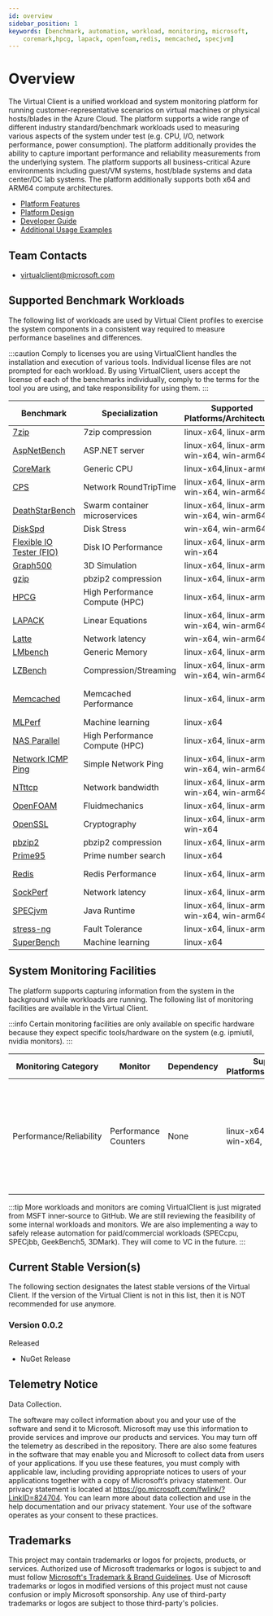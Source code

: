 ```yaml
---
id: overview
sidebar_position: 1
keywords: [benchmark, automation, workload, monitoring, microsoft,
    coremark,hpcg, lapack, openfoam,redis, memcached, specjvm] 
---
```


# Overview
The Virtual Client is a unified workload and system monitoring platform for running customer-representative scenarios on virtual machines or physical hosts/blades in the Azure Cloud. 
The platform supports a wide range of different industry standard/benchmark workloads used to measuring various aspects of the system under test (e.g. CPU, I/O, network performance, power consumption). 
The platform additionally provides the ability to capture important performance and reliability measurements from the underlying system. The platform supports all business-critical 
Azure environments including guest/VM systems, host/blade systems and data center/DC lab systems. The platform additionally supports both x64 and ARM64 compute architectures.

* [Platform Features](../overview/features.md)
* [Platform Design](../overview/design.md)
* [Developer Guide](../developing/develop-guide.md)
* [Additional Usage Examples](../category/usage-scenarios)  

## Team Contacts
* [virtualclient@microsoft.com](mailto:virtualclient@microsoft.com)


## Supported Benchmark Workloads
The following list of workloads are used by Virtual Client profiles to exercise the system components in a consistent way required to measure performance baselines and differences. 

:::caution Comply to licenses you are using
VirtualClient handles the installation and execution of various tools. Individual license files are not prompted for each workload. By using VirtualClient, users accept the license of each of the benchmarks individually, comply to the terms for the tool you are using, and take responsibility for using them.
:::

| **Benchmark** | **Specialization** | **Supported Platforms/Architectures** | **License(s)**  |
|---|---|---|---|
| [7zip](../workloads/compression/7zip.md) | 7zip compression | linux-x64, linux-arm64 | [GNU LGPL](https://www.7-zip.org/faq.html)  |
| [AspNetBench](../workloads/aspnetbench/aspnetbench.md) | ASP.NET server | linux-x64, linux-arm64, win-x64, win-arm64 | [**ASP.NET**:MIT](https://github.com/dotnet/aspnetcore/blob/main/LICENSE.txt)<br/>[**Bombardier**:MIT](https://github.com/codesenberg/bombardier/blob/master/LICENSE)  |
| [CoreMark](../workloads/coremark/coremark.md) | Generic CPU | linux-x64,linux-arm64 | [Apache+Custom](https://github.com/eembc/coremark/blob/main/LICENSE.md)  |
| [CPS](../workloads/network/network-suite.md) | Network RoundTripTime | linux-x64, linux-arm64, win-x64, win-arm64 | MSFT developed  |
| [DeathStarBench](../workloads/deathstarbench/deathstarbench.md) | Swarm container microservices | linux-x64, linux-arm64, win-x64, win-arm64 | [Apache-2.0](https://github.com/delimitrou/DeathStarBench/blob/master/LICENSE)  |
| [DiskSpd](../workloads/diskspd/diskspd.md) | Disk Stress | win-x64, win-arm64 | [MIT](https://github.com/microsoft/diskspd/blob/master/LICENSE)  |
| [Flexible IO Tester (FIO)](../workloads/fio/fio.md) | Disk IO Performance | linux-x64, linux-arm64, win-x64 | [GPL-2.0](https://github.com/axboe/fio/blob/master/COPYING)  |
| [Graph500](../workloads/graph500/graph500.md) | 3D Simulation | linux-x64, linux-arm64 | [Custom](https://github.com/graph500/graph500/blob/newreference/license.txt)  |
| [gzip](../workloads/compression/gzip.md) | pbzip2 compression | linux-x64, linux-arm64 | [GPL](https://www.gnu.org/software/gzip/)  |
| [HPCG](../workloads/hpcg/hpcg.md) | High Performance Compute (HPC) | linux-x64, linux-arm64 | [Custom](https://github.com/hpcg-benchmark/hpcg/blob/master/COPYING)  |
| [LAPACK](../workloads/lapack/lapack.md) | Linear Equations | linux-x64, linux-arm64, win-x64, win-arm64 | [Custom](https://github.com/Reference-LAPACK/lapack/blob/master/LICENSE)  |
| [Latte](../workloads/network/network-suite.md) | Network latency | win-x64, win-arm64 | [MIT](https://github.com/microsoft/latte/blob/main/LICENSE)  |
| [LMbench](../workloads/lmbench/lmbench.md) | Generic Memory | linux-x64, linux-arm64 | [GPL-2.0](https://github.com/intel/lmbench/blob/master/COPYING)  |
| [LZBench](https://github.com/inikep/lzbench ) | Compression/Streaming | linux-x64, linux-arm64, win-x64, win-arm64 | [None](https://github.com/inikep/lzbench)  |
| [Memcached](../workloads/memcached/memcached.md) | Memcached Performance | linux-x64, linux-arm64 | [**memcached**:BSD-3](https://github.com/memcached/memcached/blob/master/LICENSE)<br/>[**Memtier**:GPL-2.0](https://github.com/RedisLabs/memtier_benchmark/blob/master/COPYING)  |
| [MLPerf](../workloads/mlperf/mlperf.md) | Machine learning | linux-x64 | [Custom](https://github.com/mlcommons/training/blob/master/LICENSE.md)  |
| [NAS Parallel](../workloads/nasparallel/nasparallel.md) | High Performance Compute (HPC) | linux-x64, linux-arm64 | [NASA-1.3](https://opensource.org/licenses/nasa1.3.php)  |
| [Network ICMP Ping](../workloads/network-ping/network-ping.md) | Simple Network Ping | linux-x64, linux-arm64, win-x64, win-arm64 | [MIT](https://github.com/microsoft/VirtualClient/blob/main/LICENSE)  |
| [NTttcp](../workloads/network/network-suite.md) | Network bandwidth | linux-x64, linux-arm64, win-x64, win-arm64 | [MIT](https://github.com/microsoft/ntttcp/blob/main/LICENSE)  |
| [OpenFOAM](../workloads/openfoam/openfoam.md) | Fluidmechanics | linux-x64, linux-arm64 | [Custom](https://github.com/OpenFOAM/OpenFOAM-10/blob/master/COPYING)  |
| [OpenSSL](../workloads/openssl/openssl.md) | Cryptography | linux-x64, linux-arm64, win-x64 | [Apache-2.0](https://github.com/openssl/openssl/blob/master/LICENSE.txt)  |
| [pbzip2](../workloads/compression/pbzip2.md) | pbzip2 compression | linux-x64, linux-arm64 | [BSD](http://compression.great-site.net/pbzip2/)  |
| [Prime95](../workloads/prime95/prime95.md) | Prime number search | linux-x64 | [Custom](https://www.mersenne.org/legal/)  |
| [Redis](../workloads/redis/redis.md) | Redis Performance | linux-x64, linux-arm64 | [**Redis**:BSD-3](https://github.com/redis/redis/blob/unstable/COPYING)<br/>[**Memtier**:GPL-2.0](https://github.com/RedisLabs/memtier_benchmark/blob/master/COPYING)  |
| [SockPerf](../workloads/network/network-suite.md) | Network latency | linux-x64, linux-arm64 | [Custom](https://github.com/Mellanox/sockperf/blob/sockperf_v2/copying)  |
| [SPECjvm](../workloads/specjvm/specjvm.md) | Java Runtime | linux-x64, linux-arm64, win-x64, win-arm64 | [SPEC](https://www.spec.org/spec/docs/SPEC_General_License.pdf)  |
| [stress-ng](../workloads/stress-ng/stress-ng.md) | Fault Tolerance | linux-x64, linux-arm64 | [GPL-2.0](https://github.com/ColinIanKing/stress-ng/blob/master/COPYING)  |
| [SuperBench](../workloads/superbenchmark/superbenchmark.md) | Machine learning | linux-x64 | [MIT](https://github.com/microsoft/superbenchmark/blob/main/LICENSE)  |




## System Monitoring Facilities
The platform supports capturing information from the system in the background while workloads are running. The following list of monitoring facilities are available in the Virtual Client. 

:::info
Certain monitoring facilities are only available on specific hardware because they expect specific tools/hardware on the system (e.g. ipmiutil, nvidia monitors).
:::

| Monitoring Category          | Monitor                 | Dependency                    | Supported Platforms/Architectures          | Notes |
|------------------------------|-------------------------|--------------------------------------------|--------------------------------------------|-------|
| Performance/Reliability      | Performance Counters    | None     | linux-x64, linux-arm64, win-x64, win-arm64 | A standard set of performance counters is captured for all executions of the application: [Counters Captured](../monitors/perf-counter-metrics.md) |

:::tip More workloads and monitors are coming
VirtualClient is just migrated from MSFT inner-source to GitHub. We are still reviewing the feasibility of some internal workloads and monitors. We are also implementing a way to safely release automation for paid/commercial workloads (SPECcpu, SPECjbb, GeekBench5, 3DMark). They will come to VC in the future.
:::

## Current Stable Version(s)
The following section designates the latest stable versions of the Virtual Client. If the version of the Virtual Client is not in this list, then it is NOT recommended for use anymore.

### Version 0.0.2
Released 

* NuGet Release



## Telemetry Notice
Data Collection. 

The software may collect information about you and your use of the software and send it to Microsoft. Microsoft may use this information to provide services and improve our products and services. You may turn off the telemetry as described in the repository. There are also some features in the software that may enable you and Microsoft to collect data from users of your applications. If you use these features, you must comply with applicable law, including providing appropriate notices to users of your applications together with a copy of Microsoft’s privacy statement. Our privacy statement is located at https://go.microsoft.com/fwlink/?LinkID=824704. You can learn more about data collection and use in the help documentation and our privacy statement. Your use of the software operates as your consent to these practices.

## Trademarks

This project may contain trademarks or logos for projects, products, or services. Authorized use of Microsoft
trademarks or logos is subject to and must follow
[Microsoft's Trademark & Brand Guidelines](https://www.microsoft.com/en-us/legal/intellectualproperty/trademarks/usage/general).
Use of Microsoft trademarks or logos in modified versions of this project must not cause confusion or imply Microsoft sponsorship.
Any use of third-party trademarks or logos are subject to those third-party's policies.